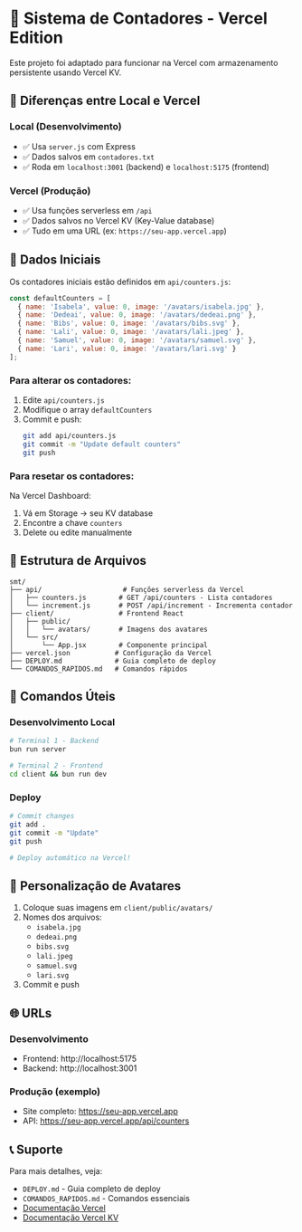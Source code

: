 # 📘 Sistema de Contadores - Vercel Edition

Este projeto foi adaptado para funcionar na Vercel com armazenamento persistente usando Vercel KV.

## 🔄 Diferenças entre Local e Vercel

### Local (Desenvolvimento)
- ✅ Usa `server.js` com Express
- ✅ Dados salvos em `contadores.txt`
- ✅ Roda em `localhost:3001` (backend) e `localhost:5175` (frontend)

### Vercel (Produção)
- ✅ Usa funções serverless em `/api`
- ✅ Dados salvos no Vercel KV (Key-Value database)
- ✅ Tudo em uma URL (ex: `https://seu-app.vercel.app`)

## 🎯 Dados Iniciais

Os contadores iniciais estão definidos em `api/counters.js`:

```javascript
const defaultCounters = [
  { name: 'Isabela', value: 0, image: '/avatars/isabela.jpg' },
  { name: 'Dedeai', value: 0, image: '/avatars/dedeai.png' },
  { name: 'Bibs', value: 0, image: '/avatars/bibs.svg' },
  { name: 'Lali', value: 0, image: '/avatars/lali.jpeg' },
  { name: 'Samuel', value: 0, image: '/avatars/samuel.svg' },
  { name: 'Lari', value: 0, image: '/avatars/lari.svg' }
];
```

### Para alterar os contadores:

1. Edite `api/counters.js`
2. Modifique o array `defaultCounters`
3. Commit e push:
   ```bash
   git add api/counters.js
   git commit -m "Update default counters"
   git push
   ```

### Para resetar os contadores:

Na Vercel Dashboard:
1. Vá em Storage → seu KV database
2. Encontre a chave `counters`
3. Delete ou edite manualmente

## 📂 Estrutura de Arquivos

```
smt/
├── api/                    # Funções serverless da Vercel
│   ├── counters.js        # GET /api/counters - Lista contadores
│   └── increment.js       # POST /api/increment - Incrementa contador
├── client/                # Frontend React
│   ├── public/
│   │   └── avatars/       # Imagens dos avatares
│   └── src/
│       └── App.jsx        # Componente principal
├── vercel.json           # Configuração da Vercel
├── DEPLOY.md             # Guia completo de deploy
└── COMANDOS_RAPIDOS.md   # Comandos rápidos
```

## 🔧 Comandos Úteis

### Desenvolvimento Local
```bash
# Terminal 1 - Backend
bun run server

# Terminal 2 - Frontend  
cd client && bun run dev
```

### Deploy
```bash
# Commit changes
git add .
git commit -m "Update"
git push

# Deploy automático na Vercel!
```

## 🎨 Personalização de Avatares

1. Coloque suas imagens em `client/public/avatars/`
2. Nomes dos arquivos:
   - `isabela.jpg`
   - `dedeai.png`
   - `bibs.svg`
   - `lali.jpeg`
   - `samuel.svg`
   - `lari.svg`
3. Commit e push

## 🌐 URLs

### Desenvolvimento
- Frontend: http://localhost:5175
- Backend: http://localhost:3001

### Produção (exemplo)
- Site completo: https://seu-app.vercel.app
- API: https://seu-app.vercel.app/api/counters

## 📞 Suporte

Para mais detalhes, veja:
- `DEPLOY.md` - Guia completo de deploy
- `COMANDOS_RAPIDOS.md` - Comandos essenciais
- [Documentação Vercel](https://vercel.com/docs)
- [Documentação Vercel KV](https://vercel.com/docs/storage/vercel-kv)


